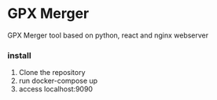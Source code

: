 # GPX Merger

GPX Merger tool based on python, react and nginx webserver

### install
1. Clone the repository
2. run docker-compose up
3. access localhost:9090
